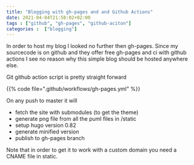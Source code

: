 ```yaml
---
title: "Blogging with gh-pages and and Github Actions"
date: 2021-04-04T21:58:02+02:00
tags : ["github", "gh-pages", "github-aciton"]
categories :  ["blogging"]
---
```


In order to host my blog I looked no further then gh-pages. Since my sourcecode is on github and they offer free gh-pages and ci with github actions I see no reason why this simple blog should be hosted anywhere else.


Git github action script is pretty straight forward

{{% code file=".github/workflows/gh-pages.yml" %}}

On any push to master it will
 - fetch the site with submodules (to get the theme)
 - generate png file from all the puml files in /static
 - setup hugo version 0.82
 - generate minified version
 - publish to gh-pages branch

Note that in order to get it to work with a custom domain you need a CNAME file in static. 



